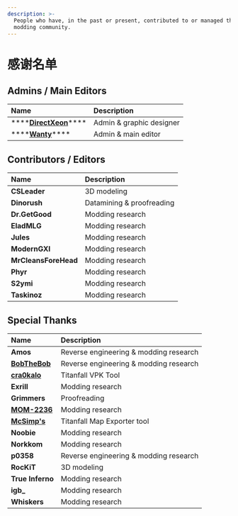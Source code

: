 ```yaml
---
description: >-
  People who have, in the past or present, contributed to or managed this wiki &
  modding community.
---
```


# 感谢名单

## Admins / Main Editors

| Name | Description |
| :--- | :--- |
| \*\*\*\*[**DirectXeon**](https://leonbenkovic.com/)\*\*\*\* | Admin & graphic designer |
| \*\*\*\*[**Wanty**](https://github.com/Wanty5883)\*\*\*\* | Admin & main editor |

## Contributors / Editors

| Name | Description |
| :--- | :--- |
| **CSLeader** | 3D modeling |
| **Dinorush** | Datamining & proofreading |
| **Dr.GetGood** | Modding research |
| **EladMLG** | Modding research |
| **Jules** | Modding research |
| **ModernGXI** | Modding research |
| **MrCleansForeHead** | Modding research |
| **Phyr** | Modding research |
| **S2ymi** | Modding research |
| **Taskinoz** | Modding research |

## Special Thanks

| Name | Description |
| :--- | :--- |
| **Amos** | Reverse engineering & modding research |
| [**BobTheBob**](https://github.com/BobTheBob9) | Reverse engineering & modding research |
| [**cra0kalo**](https://github.com/cra0kalo) | Titanfall VPK Tool |
| **Exrill** | Modding research |
| **Grimmers** | Proofreading |
| [**MOM-2236**](https://github.com/mom-2236/) | Modding research |
| [**McSimp's**](https://github.com/McSimp) | Titanfall Map Exporter tool |
| **Noobie** | Modding research |
| **Norkkom** | Modding research |
| **p0358** | Reverse engineering & modding research |
| **RocKiT** | 3D modeling |
| **True Inferno** | Modding research |
| **igb\_** | Modding research |
| **Whiskers** | Modding research |

